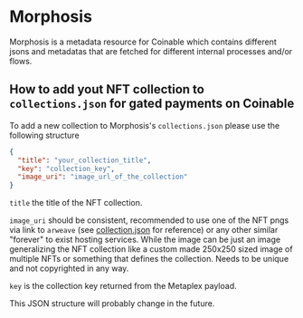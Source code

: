 # Morphosis
Morphosis is a metadata resource for Coinable which contains different jsons and metadatas that are fetched for different internal processes and/or flows.


## How to add yout NFT collection to `collections.json` for gated payments on Coinable 
To add a new collection to Morphosis's `collections.json` please use the following structure


```json
{
  "title": "your_collection_title",
  "key": "collection_key",
  "image_uri": "image_url_of_the_collection"
}
```
`title` the title of the NFT collection.

`image_uri` should be consistent, recommended to use one of the NFT pngs via link to `arweave` (see [collection.json](https://github.com/coinable/morphosis/blob/main/collections.json) for reference) or any other similar "forever" to exist hosting services. While the image can be just an image generalizing the NFT collection like a custom made 250x250 sized image of multiple NFTs or something that defines the collection. Needs to be unique and not copyrighted in any way.

`key` is the collection key returned from the Metaplex payload.

This JSON structure will probably change in the future.
